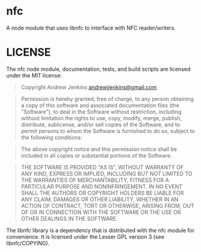nfc
===

A node module that uses libnfc to interface with NFC reader/writers.

LICENSE
=======
The nfc node module, documentation, tests, and build scripts are licensed
under the MIT license:

> Copyright Andrew Jenkins <andrewjjenkins@gmail.com>
  
> Permission is hereby granted, free of charge, to any person obtaining a copy
  of this software and associated documentation files (the "Software"), to deal
  in the Software without restriction, including without limitation the rights
  to use, copy, modify, merge, publish, distribute, sublicense, and/or sell
  copies of the Software, and to permit persons to whom the Software is
  furnished to do so, subject to the following conditions:
  
> The above copyright notice and this permission notice shall be included in
  all copies or substantial portions of the Software.
  
> THE SOFTWARE IS PROVIDED "AS IS", WITHOUT WARRANTY OF ANY KIND, EXPRESS OR
  IMPLIED, INCLUDING BUT NOT LIMITED TO THE WARRANTIES OF MERCHANTABILITY,
  FITNESS FOR A PARTICULAR PURPOSE AND NONINFRINGEMENT. IN NO EVENT SHALL THE
  AUTHORS OR COPYRIGHT HOLDERS BE LIABLE FOR ANY CLAIM, DAMAGES OR OTHER
  LIABILITY, WHETHER IN AN ACTION OF CONTRACT, TORT OR OTHERWISE, ARISING FROM,
  OUT OF OR IN CONNECTION WITH THE SOFTWARE OR THE USE OR OTHER DEALINGS IN
  THE SOFTWARE.

The libnfc library is a dependency that is distributed with the nfc module for
convenience.  It is licensed under the Lesser GPL version 3 (see
libnfc/COPYING).
